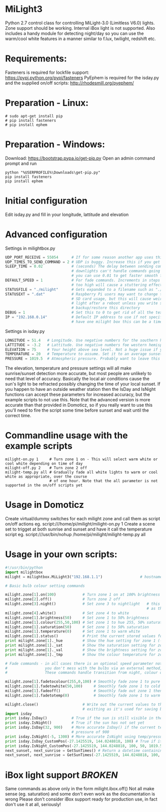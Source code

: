 # MiLight3
Python 2.7 control class for controlling MiLight-3.0 (Limitless V6.0) lights.  
Zone support should be working. Internal iBox light is not supported.
Also includes a handy module for detecting night/day so you can use the warm/cool white features in a manner similar to f.lux, twilight, redshift etc.

# Requirements:
Fasteners is required for lockfile support: https://pypi.python.org/pypi/fasteners
PyEphem is required for the isday.py and the supplied on/off scripts: http://rhodesmill.org/pyephem/

# Preparation - Linux:
```
# sudo apt-get install pip
# pip install fasteners
# pip install ephem
```

# Preparation - Windows:
Download: https://bootstrap.pypa.io/get-pip.py
Open an admin command prompt and run
```
python "%USERPROFILE%\Downloads\get-pip.py"
pip install fasteners
pip install ephem
```

# Initial configuration
Edit isday.py and fill in your longitude, lattitude and elevation

# Advanced configuration
Settings in milightbox.py
```python
UDP_PORT_RECEIVE = 55054      # If for some reason another app uses this port you can change it
UDP_TIMES_TO_SEND_COMMAND = 2 # UDP is buggy. Increase this if you get ignored commands
SLEEP_TIME = 0.02             # (seconds) The delay between sending commands. Some lights, such as the
                              # downlights can't handle commands going too fast. If you only have bulbs
							  # you can use 0.01 to get faster smooth fades
DEFAULT_SPEED = 1             # For fade commands. Increments in steps of 1. Increase for faster fades,
                              # too high will cause a stuttering effect.
STATUSFILE = "./milight"      # Gets expanded to a filename such as "./milight-3-192.168.0.14.dat". 
STATUSEXT = ".dat"            # Raspberry Pi users may want to change this to "/tmp/milight/" to reduce 
                              # SD card usage, but this will cause weirdness the first time you use each 
							  # light after a reboot unless you write shutdown/startup scripts to 
							  # backup/restore this directory
DEBUG = 1                     # Set this to 0 to get rid of all the text spam!
IP = "192.168.0.14"           # Default IP address to use if not specified in your scripts. If you only
                              # have one milight box this can be a time saver!
```
Settings in isday.py
```python
LONGITUDE = 51.4   # Longitude. Use negative numbers for the southern hemisphere
LATTITUDE = -3.2   # Lattitude. Use negative numbers foe western hemisphere (Wales, USA, Spain etc.)
ELEVATION = 75     # Your height above sea level. Not a huge issue if you don't know it
TEMPERATURE = 20   # Temperature to assume. Set it to an average sunset/sunrise temperature for your area
PRESSURE = 1019.5  # Atmospheric pressure. Probably want to leave this as the default
```
The elevation, temperature and pressure settings will all make sunrise/sunset detection more accurate, but most people are unlikely to need that level of accuracy. Basically the local air conditions cause the sun's light to be refracted possibly changing the time of your local sunset.
If you happen to have an outside weather station then the IsDay and IsNight functions can accept these parameters for increased accuracy, but the example scripts to not use this. Note that the advanced version is more accurate than that provided in Domoticz, so if you really want to use this you'll need to fire the script some time before sunset and wait until the correct time.

# Commandline usage with the example scripts
```
milight-on.py 1     # Turn zone 1 on - This will select warm white or cool white depending on time of day
milight-off.py 2    # Turn zone 2 off
milight-temp.py all # Gradually fade all white lights to warm or cool white as appropriate, over the course
                    # of one hour. Note that the all parameter is not supported in the on/off scripts yet
```

# Usage in Domoticz
Create virtual/dummy switches for each milight zone and call them as script on/off actions eg.
script:///home/pi/milight/milight-on.py 1
Create a scene set to trigget at both sunrise and sunset and have it call the temperature script eg.
script:///usr/bin/nohup /home/pi/milight/milight-temp.py all

# Usage in your own scripts:
```python
#!/usr/bin/python
import milightbox
milight = milightbox.MiLight3("192.168.1.1")                 # hostname/IP and port are optional

# Basic bulb colour setting commands

milight.zone[1].on(100)            # Turn zone 1 on at 100% brightness # brightness optional but recommended
milight.zone[2].off()              # Turn zone 2 off
milight.zone[3].night()            # Set zone 3 to nightlight   # this resets colour temperature to COOL
                                                                # as the nightlight is in cool white
milight.zone[4].white()            # Set zone 4 to white
milight.zone[1].brightness(50)     # Set zone 1 to 50% brightness      # works on both white and colour
milight.zone[1].colour(255,50,100) # Set zone 1 to hue 255, 50% saturation, 100% brightness
milight.zone[1].saturation(50)     # Set zone 1 to 50% saturation      # works on colour only
milight.zone[1].temperature(0)     # Set zone 1 to warm white          # works on white only
milight.zone[1].status()           # Print the current stored values for zone 1 - used for debugging
print milight.zone[1]._hue		   # Show the hue setting for zone 1 (-1 = white)
print milight.zone[1]._sat         # Show the saturation setting for zone 1. Undefined if white, -1 if off
print milight.zone[1]._val         # Show the brightness setting for zone 1. 0=NightLight, 1=0%, 101=100%
print milight.zone[1]._tmp         # Show the colour temperature for zone 1. 0=Warm, 100=Cold

# Fade commands - in all cases there is an optional speed parameter not shown. Note these only work correctly if 
#                 you don't mess with the bulbs via an external method, such as the app or remote control.
#                 These commands handle transition from night, colour or white to colour or white

milight.zone[1].fadetocolour(255,0,100) # Smoothly fade zone 1 to pure red at 100% brightness
milight.zone[1].fadetowhite(50,100)     # Smoothly fade zone 1 to cold white at 50% brightness
milight.zone[1].fadeoff()               # Smoothly fade out zone 1 then turn it off
milight.zone[1].fadetotemp(0)           # Smoothly fade zone 1 to warm white

milight.close()	                   # Write out the current values to the status file - must call this before
                                   # exitting as it's used for saving bulb state information
import isday
print isday.IsDay()           # True if the sun is still visible in the sky
print isday.IsNight()         # True if the sun has not set yet
print isday.IsDay(32, 900)    # More accurate IsDay() if the current temperature is 32C with an air
                              # pressure of 900
print isday.IsNight(-5, 1300) # More accurate IsNight using temp/pressure settings
print isday.IsDay_CustomPos(-27.1425519, 144.0248818, 100) # True if it's daytime in Brisbane, Australia
print isday.IsNight_CustomPos(-27.1425519, 144.0248818, 100, 50, 1019.5) # As above only the temp is 50C
next_sunset, next_sunrise = GetSunTimes() # Return a datetime containing next sunset and sunrise
next_sunset, next_sunrise = GetSunTimes(-27.1425519, 144.0248818, 100, 50, 1019.5) # Custom location/temp
```
# iBox light support ***BROKEN***
Same commands as above only in the form milight.ibox.off() 
Not all make sense (eg. saturation) and some don't even work as the documentation is wrong
Please don't consider iBox support ready for production use, in fact don't use it at all, seriously!

